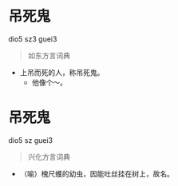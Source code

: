 # 吊死鬼
dio5 sz3 guei3
> 如东方言词典
- 上吊而死的人，称吊死鬼。
  - 他像个～。

# 吊死鬼
dio5 sz guei3
> 兴化方言词典
- （喻）槐尺蠖的幼虫，因能吐丝挂在树上，故名。
